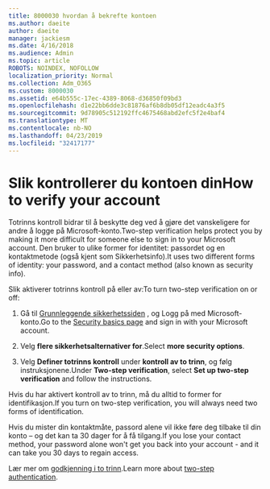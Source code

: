 ```yaml
---
title: 8000030 hvordan å bekrefte kontoen
ms.author: daeite
author: daeite
manager: jackiesm
ms.date: 4/16/2018
ms.audience: Admin
ms.topic: article
ROBOTS: NOINDEX, NOFOLLOW
localization_priority: Normal
ms.collection: Adm_O365
ms.custom: 8000030
ms.assetid: e64b555c-17ec-4389-8068-d36850f09bd3
ms.openlocfilehash: d1e22bb6dde3c81876af6b8db05df12eadc4a3f5
ms.sourcegitcommit: 9d78905c512192ffc4675468abd2efc5f2e4baf4
ms.translationtype: MT
ms.contentlocale: nb-NO
ms.lasthandoff: 04/23/2019
ms.locfileid: "32417177"
---
```

# <a name="how-to-verify-your-account"></a><span data-ttu-id="a6201-102">Slik kontrollerer du kontoen din</span><span class="sxs-lookup"><span data-stu-id="a6201-102">How to verify your account</span></span>

<span data-ttu-id="a6201-103">Totrinns kontroll bidrar til å beskytte deg ved å gjøre det vanskeligere for andre å logge på Microsoft-konto.</span><span class="sxs-lookup"><span data-stu-id="a6201-103">Two-step verification helps protect you by making it more difficult for someone else to sign in to your Microsoft account.</span></span> <span data-ttu-id="a6201-104">Den bruker to ulike former for identitet: passordet og en kontaktmetode (også kjent som Sikkerhetsinfo).</span><span class="sxs-lookup"><span data-stu-id="a6201-104">It uses two different forms of identity: your password, and a contact method (also known as security info).</span></span> 
  
<span data-ttu-id="a6201-105">Slik aktiverer totrinns kontroll på eller av:</span><span class="sxs-lookup"><span data-stu-id="a6201-105">To turn two-step verification on or off:</span></span>
  
1. <span data-ttu-id="a6201-106">Gå til [Grunnleggende sikkerhetssiden](https://go.microsoft.com/fwlink/?linkid=842325) , og Logg på med Microsoft-konto.</span><span class="sxs-lookup"><span data-stu-id="a6201-106">Go to the [Security basics page](https://go.microsoft.com/fwlink/?linkid=842325) and sign in with your Microsoft account.</span></span> 
    
2. <span data-ttu-id="a6201-107">Velg **flere sikkerhetsalternativer for**.</span><span class="sxs-lookup"><span data-stu-id="a6201-107">Select **more security options**.</span></span> 
    
3. <span data-ttu-id="a6201-108">Velg **Definer totrinns kontroll** under **kontroll av to trinn**, og følg instruksjonene.</span><span class="sxs-lookup"><span data-stu-id="a6201-108">Under **Two-step verification**, select **Set up two-step verification** and follow the instructions.</span></span> 
    
<span data-ttu-id="a6201-109">Hvis du har aktivert kontroll av to trinn, må du alltid to former for identifikasjon.</span><span class="sxs-lookup"><span data-stu-id="a6201-109">If you turn on two-step verification, you will always need two forms of identification.</span></span>
  
<span data-ttu-id="a6201-110">Hvis du mister din kontaktmåte, passord alene vil ikke føre deg tilbake til din konto – og det kan ta 30 dager for å få tilgang.</span><span class="sxs-lookup"><span data-stu-id="a6201-110">If you lose your contact method, your password alone won't get you back into your account - and it can take you 30 days to regain access.</span></span> 
  
<span data-ttu-id="a6201-111">Lær mer om [godkjenning i to trinn](https://go.microsoft.com/fwlink/?linkid=872270).</span><span class="sxs-lookup"><span data-stu-id="a6201-111">Learn more about [two-step authentication](https://go.microsoft.com/fwlink/?linkid=872270).</span></span>
  

